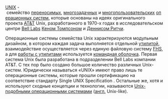 [UNIX](https://ru.wikipedia.org/wiki/Unix) -  семейство [переносимых](https://ru.wikipedia.org/wiki/%D0%9F%D0%B5%D1%80%D0%B5%D0%BD%D0%BE%D1%81%D0%B8%D0%BC%D0%BE%D1%81%D1%82%D1%8C_\(%D0%BF%D1%80%D0%BE%D0%B3%D1%80%D0%B0%D0%BC%D0%BC%D0%BD%D0%BE%D0%B5_%D0%BE%D0%B1%D0%B5%D1%81%D0%BF%D0%B5%D1%87%D0%B5%D0%BD%D0%B8%D0%B5\) "Переносимость (программное обеспечение)"), [многозадачных](https://ru.wikipedia.org/wiki/%D0%9C%D0%BD%D0%BE%D0%B3%D0%BE%D0%B7%D0%B0%D0%B4%D0%B0%D1%87%D0%BD%D0%BE%D1%81%D1%82%D1%8C "Многозадачность") и [многопользовательских](https://ru.wikipedia.org/wiki/%D0%9C%D0%BD%D0%BE%D0%B3%D0%BE%D0%BF%D0%BE%D0%BB%D1%8C%D0%B7%D0%BE%D0%B2%D0%B0%D1%82%D0%B5%D0%BB%D1%8C%D1%81%D0%BA%D0%B0%D1%8F_%D1%81%D0%B8%D1%81%D1%82%D0%B5%D0%BC%D0%B0 "Многопользовательская система") [операционных систем](https://ru.wikipedia.org/wiki/%D0%9E%D0%BF%D0%B5%D1%80%D0%B0%D1%86%D0%B8%D0%BE%D0%BD%D0%BD%D0%B0%D1%8F_%D1%81%D0%B8%D1%81%D1%82%D0%B5%D0%BC%D0%B0 "Операционная система"), которые основаны на идеях оригинального проекта [AT&T](https://ru.wikipedia.org/wiki/AT%26T "AT&T") Unix, разработанного в 1970-х годах в исследовательском центре [Bell Labs](https://ru.wikipedia.org/wiki/Bell_Labs "Bell Labs") [Кеном Томпсоном](https://ru.wikipedia.org/wiki/%D0%A2%D0%BE%D0%BC%D0%BF%D1%81%D0%BE%D0%BD,_%D0%9A%D0%B5%D0%BD "Томпсон, Кен") и [Деннисом Ритчи](https://ru.wikipedia.org/wiki/%D0%A0%D0%B8%D1%82%D1%87%D0%B8,_%D0%94%D0%B5%D0%BD%D0%BD%D0%B8%D1%81 "Ритчи, Деннис").

Операционные системы семейства Unix характеризуются модульным дизайном, в котором каждая задача выполняется отдельной [утилитой](https://ru.wikipedia.org/wiki/%D0%A3%D1%82%D0%B8%D0%BB%D0%B8%D1%82%D0%B0 "Утилита"), взаимодействие осуществляется через единую файловую систему [FHS](https://ru.wikipedia.org/wiki/FHS "FHS"), а для [работы с утилитами](https://ru.wikipedia.org/wiki/%D0%98%D0%BD%D1%82%D0%B5%D1%80%D1%84%D0%B5%D0%B9%D1%81_%D0%BA%D0%BE%D0%BC%D0%B0%D0%BD%D0%B4%D0%BD%D0%BE%D0%B9_%D1%81%D1%82%D1%80%D0%BE%D0%BA%D0%B8 "Интерфейс командной строки") используется [командная оболочка](https://ru.wikipedia.org/wiki/%D0%9A%D0%BE%D0%BC%D0%B0%D0%BD%D0%B4%D0%BD%D0%B0%D1%8F_%D0%BE%D0%B1%D0%BE%D0%BB%D0%BE%D1%87%D0%BA%D0%B0_UNIX "Командная оболочка UNIX").
Первая система Unix была разработана в подразделении Bell Labs компании AT&T. С тех пор было создано большое количество различных Unix-систем. Юридически называться «UNIX» имеют право лишь те операционные системы, которые прошли сертификацию на соответствие стандарту Single UNIX Specification  . Остальные же, хотя и используют сходные концепции и технологии, называются [Unix-подобными операционными системами](https://ru.wikipedia.org/wiki/Unix-%D0%BF%D0%BE%D0%B4%D0%BE%D0%B1%D0%BD%D0%B0%D1%8F_%D0%BE%D0%BF%D0%B5%D1%80%D0%B0%D1%86%D0%B8%D0%BE%D0%BD%D0%BD%D0%B0%D1%8F_%D1%81%D0%B8%D1%81%D1%82%D0%B5%D0%BC%D0%B0 "Unix-подобная операционная система") ([англ.](https://ru.wikipedia.org/wiki/%D0%90%D0%BD%D0%B3%D0%BB%D0%B8%D0%B9%D1%81%D0%BA%D0%B8%D0%B9_%D1%8F%D0%B7%D1%8B%D0%BA "Английский язык") Unix-like).
